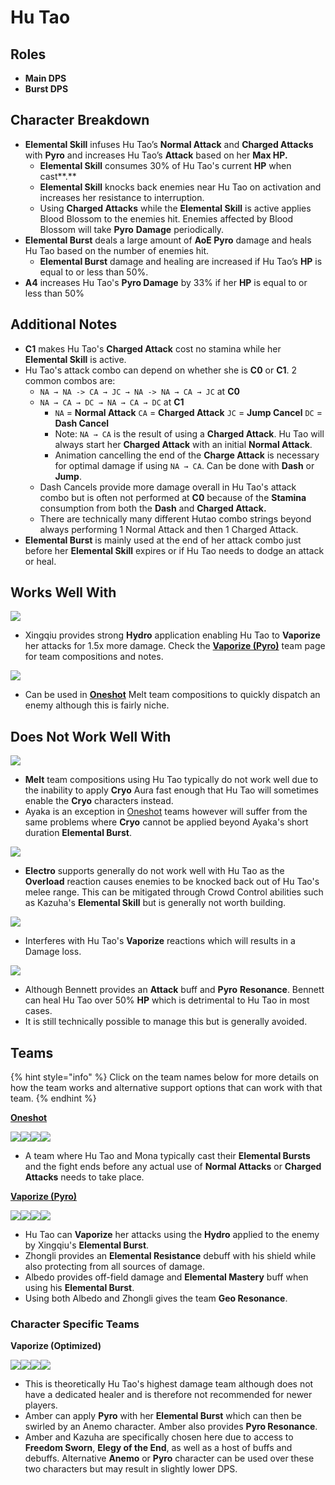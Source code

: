 # Hu Tao

## **Roles**

* **Main DPS**
* **Burst DPS**

## **Character Breakdown**

* **Elemental Skill** infuses Hu Tao’s **Normal Attack** and **Charged Attacks** with **Pyro** and increases Hu Tao’s **Attack** based on her **Max HP.**
  * **Elemental Skill** consumes 30% of Hu Tao's current **HP** when cast**.**
  * **Elemental Skill** knocks back enemies near Hu Tao on activation and increases her resistance to interruption.
  * Using **Charged Attacks** while the **Elemental Skill** is active applies Blood Blossom to the enemies hit. Enemies affected by Blood Blossom will take **Pyro** **Damage** periodically.
* **Elemental Burst** deals a large amount of **AoE Pyro** damage and heals Hu Tao based on the number of enemies hit.
  * **Elemental Burst** damage and healing are increased if Hu Tao’s **HP** is equal to or less than 50%.
* **A4** increases Hu Tao's **Pyro Damage** by 33% if her **HP** is equal to or less than 50%

## **Additional Notes**

* **C1** makes Hu Tao's **Charged Attack** cost no stamina while her **Elemental Skill** is active.
* Hu Tao's attack combo can depend on whether she is **C0** or **C1**. 2 common combos are:
  * `NA → NA -> CA → JC → NA -> NA → CA → JC` at **C0**
  * `NA → CA → DC → NA → CA → DC` at **C1**
    * `NA` = **Normal Attack** `CA` = **Charged Attack** `JC` = **Jump Cancel** `DC` = **Dash Cancel**
    * Note: `NA → CA` is the result of using a **Charged Attack**. Hu Tao will always start her **Charged Attack** with an initial **Normal Attack**.
    * Animation cancelling the end of the **Charge Attack** is necessary for optimal damage if using `NA → CA`. Can be done with **Dash** or **Jump**.
  * Dash Cancels provide more damage overall in Hu Tao's attack combo but is often not performed at **C0** because of the **Stamina** consumption from both the **Dash** and **Charged Attack.**
  * There are technically many different Hutao combo strings beyond always performing 1 Normal Attack and then 1 Charged Attack.
* **Elemental Burst** is mainly used at the end of her attack combo just before her **Elemental Skill** expires or if Hu Tao needs to dodge an attack or heal.

## **Works Well With**

****![](../../.gitbook/assets/UI\_AvatarIcon\_Xingqiu.png)****

* Xingqiu provides strong **Hydro** application enabling Hu Tao to **Vaporize** her attacks for 1.5x more damage. Check the [**Vaporize (Pyro)**](../../teams/reverse-vaporize.md) team page for team compositions and notes.

![](../../.gitbook/assets/UI\_AvatarIcon\_Ayaka.png)

* Can be used in [**Oneshot**](../../teams/oneshot.md) Melt team compositions to quickly dispatch an enemy although this is fairly niche.

## **Does Not Work Well With**

****![](../../.gitbook/assets/Element\_Cryo.webp)****

* **Melt** team compositions using Hu Tao typically do not work well due to the inability to apply **Cryo** Aura fast enough that Hu Tao will sometimes enable the **Cryo** characters instead.
* Ayaka is an exception in [Oneshot](../../teams/oneshot.md) teams however will suffer from the same problems where **Cryo** cannot be applied beyond Ayaka's short duration **Elemental Burst**.

![](../../.gitbook/assets/Element\_Electro.webp)

* **Electro** supports generally do not work well with Hu Tao as the **Overload** reaction causes enemies to be knocked back out of Hu Tao's melee range. This can be mitigated through Crowd Control abilities such as Kazuha's **Elemental Skill** but is generally not worth building.

![](../../.gitbook/assets/UI\_AvatarIcon\_Xiangling.png)

* Interferes with Hu Tao's **Vaporize** reactions which will results in a Damage loss.

![](../../.gitbook/assets/UI\_AvatarIcon\_Bennett.png)

* Although Bennett provides an **Attack** buff and **Pyro** **Resonance**. Bennett can heal Hu Tao over 50% **HP** which is detrimental to Hu Tao in most cases.
* It is still technically possible to manage this but is generally avoided.

## **Teams**

{% hint style="info" %}
Click on the team names below for more details on how the team works and alternative support options that can work with that team.
{% endhint %}

****[**Oneshot**](../../teams/oneshot.md)****

![](../../.gitbook/assets/UI\_AvatarIcon\_Hutao.png)![](../../.gitbook/assets/UI\_AvatarIcon\_Mona.png)![](../../.gitbook/assets/UI\_AvatarIcon\_Kazuha.png)![](../../.gitbook/assets/UI\_AvatarIcon\_Bennett.png)

* A team where Hu Tao and Mona typically cast their **Elemental Bursts** and the fight ends before any actual use of **Normal Attacks** or **Charged Attacks** needs to take place.&#x20;

****[**Vaporize (Pyro)**](../../teams/reverse-vaporize.md)****

![](../../.gitbook/assets/UI\_AvatarIcon\_Hutao.png)![](../../.gitbook/assets/UI\_AvatarIcon\_Xingqiu.png)![](../../.gitbook/assets/UI\_AvatarIcon\_Albedo.png)![](../../.gitbook/assets/UI\_AvatarIcon\_Zhongli.png)

* Hu Tao can **Vaporize** her attacks using the **Hydro** applied to the enemy by Xingqiu's **Elemental Burst**.
* Zhongli provides an **Elemental Resistance** debuff with his shield while also protecting from all sources of damage.
* Albedo provides off-field damage and **Elemental Mastery** buff when using his **Elemental Burst**. &#x20;
* Using both Albedo and Zhongli gives the team **Geo Resonance**.

### Character Specific Teams

**Vaporize (Optimized)**

![](../../.gitbook/assets/UI\_AvatarIcon\_Hutao.png)![](../../.gitbook/assets/UI\_AvatarIcon\_Xingqiu.png)![](../../.gitbook/assets/UI\_AvatarIcon\_Kazuha.png)![](../../.gitbook/assets/UI\_AvatarIcon\_Amber.png)

* This is theoretically Hu Tao's highest damage team although does not have a dedicated healer and is therefore not recommended for newer players.
* Amber can apply **Pyro** with her **Elemental Burst** which can then be swirled by an Anemo character. Amber also provides **Pyro Resonance**.
* Amber and Kazuha are specifically chosen here due to access to **Freedom Sworn**, **Elegy of the End**, as well as a host of buffs and debuffs. Alternative **Anemo** or **Pyro** character can be used over these two characters but may result in slightly lower DPS.
